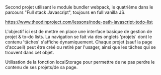 Second projet utilisant le module bundler webpack, le quatrième dans le parcours "Full stack Javascript", toujours en full vanilla JS.

https://www.theodinproject.com/lessons/node-path-javascript-todo-list

L'objectif ici est de mettre en place une interface basique de gestion de projet & to-do lists. La navigation se fait via des onglets 'projets' dont le contenu 'tâches' s'affiche dynamiquement. Chaque projet (sauf la page d'accueil) peut être créé ou retiré par l'usager, ainsi que les tâches qui se trouvent dans cet objet.

Utilisation de la fonction localStorage pour permettre de ne pas perdre le contenu de ses projets/de sa page.
